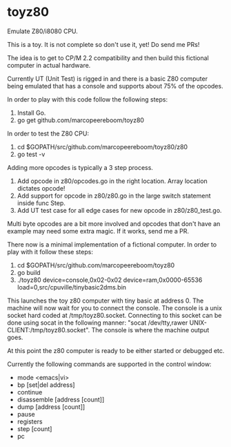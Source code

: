 # toyz80
Emulate Z80/i8080 CPU.

This is a toy.  It is not complete so don't use it, yet!  Do send me PRs!

The idea is to get to CP/M 2.2 compatibility and then build this fictional computer in actual hardware.

Currently UT (Unit Test) is rigged in and there is a basic Z80 computer being emulated that has a console and supports about 75% of the opcodes.

In order to play with this code follow the following steps:
1. Install Go.
2. go get github.com/marcopeereboom/toyz80

In order to test the Z80 CPU:
1. cd $GOPATH/src/github.com/marcopeereboom/toyz80/z80
2. go test -v

Adding more opcodes is typically a 3 step process.
1. Add opcode in z80/opcodes.go in the right location.  Array location dictates opcode!
2. Add support for opcode in z80/z80.go in the large switch statement inside func Step.
3. Add UT test case for all edge cases for new opcode in z80/z80_test.go.

Multi byte opcodes are a bit more involved and opcodes that don't have an example may need some extra magic.
If it works, send me a PR.

There now is a minimal implementation of a fictional computer.  In order to play with it follow these steps:
1. cd $GOPATH/src/github.com/marcopeereboom/toyz80
2. go build
3. ./toyz80 device=console,0x02-0x02 device=ram,0x0000-65536 load=0,src/cpuville/tinybasic2dms.bin

This launches the toy z80 computer with tiny basic at address 0.  The machine will now wait for you to connect the console.  The console is a unix socket hard coded at /tmp/toyz80.socket.  Connecting to this socket can be done using socat in the following manner: "socat /dev/tty,rawer UNIX-CLIENT:/tmp/toyz80.socket".  The console is where the machine output goes.

At this point the z80 computer is ready to be either started or debugged etc.

Currently the following commands are supported in the control window:
* mode <emacs|vi>
* bp [set|del address]
* continue
* disassemble [address [count]]
* dump [address [count]]
* pause
* registers
* step [count]
* pc <address>
